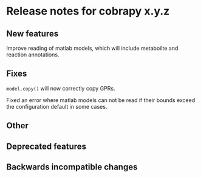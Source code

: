 # Release notes for cobrapy x.y.z

## New features

Improve reading of matlab models, which will include metaboilte
and reaction annotations.

## Fixes

`model.copy()` will now correctly copy GPRs.

Fixed an error where matlab models can not be read if their bounds exceed the configuration
default in some cases.

## Other

## Deprecated features

## Backwards incompatible changes
